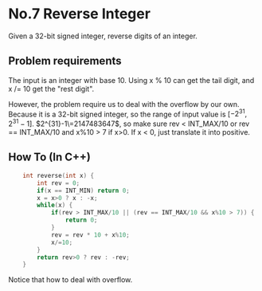 No.7 Reverse Integer
=========
Given a 32-bit signed integer, reverse digits of an integer.

## Problem requirements
  
The input is an integer with base 10. Using x % 10 can get the tail digit, and x /= 10 get the "rest digit".  
  
However, the problem require us to deal with the overflow by our own. Because it is a 32-bit signed integer, so
the range of input value is [$-2^{31},2^{31}-1$]. $2^{31}-1\=2147483647$, so make sure rev < INT_MAX/10 or rev == INT_MAX/10 and
x%10 > 7 if x>0. If x < 0, just translate it into positive.

## How To (In C++)
```C++
    int reverse(int x) {
        int rev = 0;
        if(x == INT_MIN) return 0;
        x = x>0 ? x : -x;
        while(x) {
            if(rev > INT_MAX/10 || (rev == INT_MAX/10 && x%10 > 7)) {
                return 0;
            }
            rev = rev * 10 + x%10;
            x/=10;
        }
        return rev>0 ? rev : -rev;
    }
```
  
Notice that how to deal with overflow. 
  
